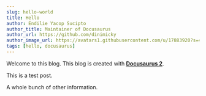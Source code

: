 ```yaml
---
slug: hello-world
title: Hello
author: Endilie Yacop Sucipto
author_title: Maintainer of Docusaurus
author_url: https://github.com/dinimicky
author_image_url: https://avatars1.githubusercontent.com/u/17883920?s=460&v=4
tags: [hello, docusaurus]
---
```


Welcome to this blog. This blog is created with [**Docusaurus 2**](https://docusaurus.io/).

<!--truncate-->

This is a test post.

A whole bunch of other information.

